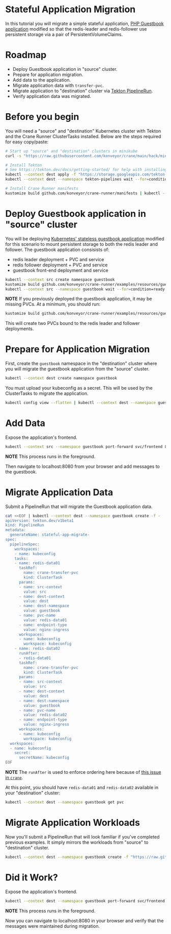 Stateful Application Migration
==============================

In this tutorial you will migrate a simple stateful application, 
[PHP Guestbook application](https://kubernetes.io/docs/tutorials/stateless-application/guestbook/)
modified so that the redis-leader and redis-follower use persistent storage via
a pair of PersistentVolumeClaims.

# Roadmap

* Deploy Guestbook application in "source" cluster.
* Prepare for application migration.
* Add data to the application.
* Migrate application data with `transfer-pvc`.
* Migrate application to "destination" cluster via
    [Tekton PipelineRun](https://tekton.dev/docs/pipelines/pipelineruns/).
* Verify application data was migrated.

# Before you begin

You will need a "source" and "destination" Kubernetes cluster with Tekton and
the Crane Runner ClusterTasks installed. Below are the steps required for easy
copy/paste:

```bash
# Start up "source" and "destination" clusters in minikube
curl -s "https://raw.githubusercontent.com/konveyor/crane/main/hack/minikube-clusters-start.sh" | bash

# Install Tekton
# See https://tekton.dev/docs/getting-started/ for help with installing Tekton
kubectl --context dest apply -f "https://storage.googleapis.com/tekton-releases/pipeline/latest/release.yaml"
kubectl --context dest --namespace tekton-pipelines wait --for=condition=ready pod --selector=app.kubernetes.io/component=controller --timeout=180s

# Install Crane Runner manifests
kustomize build github.com/konveyor/crane-runner/manifests | kubectl --context dest apply -f -
```

# Deploy Guestbook application in "source" cluster

You will be deploying
[Kubernetes' stateless guestbook application](https://kubernetes.io/docs/tutorials/stateless-application/guestbook/)
modified for this scenario to mount persistent storage to both the redis leader
and follower. The guestbook application consisists of:

* redis leader deployment + PVC and service
* redis follower deployment + PVC and service
* guestbook front-end deployment and service


```bash
kubectl --context src create namespace guestbook
kustomize build github.com/konveyor/crane-runner/examples/resources/guestbook-persistent | kubectl --context src --namespace guestbook apply -f -
kubectl --context src --namespace guestbook wait --for=condition=ready pod --selector=app=guestbook --timeout=180s
```

**NOTE**
If you previously deployed the guestbook application, it may be missing
PVCs. At a minimum, you should run:

```bash
kustomize build github.com/konveyor/crane-runner/examples/resources/guestbook-persistent | kubectl --context src --namespace guestbook apply -f -
```

This will create two PVCs bound to the redis leader and follower deployments.

# Prepare for Application Migration

First, create the `guestbook` namespace in the "destination" cluster
where you will migrate the guestbook application from the "source" cluster.

```bash
kubectl --context dest create namespace guestbook
```

You must upload your kubeconfig as a secret. This will be used by the
ClusterTasks to migrate the application.

```bash
kubectl config view --flatten | kubectl --context dest --namespace guestbook create secret generic kubeconfig --from-file=config=/dev/stdin
```

# Add Data

Expose the application's frontend.

```bash
kubectl --context src --namespace guestbook port-forward svc/frontend 8080:80
```

**NOTE** This process runs in the foreground.

Then navigate to localhost:8080 from your browser and add messages to the
guestbook.


# Migrate Application Data

Submit a PipelineRun that will migrate the Guestbook application data.

```bash
cat <<EOF | kubectl --context dest --namespace guestbook create -f -
apiVersion: tekton.dev/v1beta1
kind: PipelineRun
metadata:
  generateName: stateful-app-migrate-
spec:
  pipelineSpec:
    workspaces:
    - name: kubeconfig
    tasks:
    - name: redis-data01
      taskRef:
        name: crane-transfer-pvc
        kind: ClusterTask
      params:
      - name: src-context
        value: src
      - name: dest-context
        value: dest
      - name: dest-namespace
        value: guestbook
      - name: pvc-name
        value: redis-data01
      - name: endpoint-type
        value: nginx-ingress
      workspaces:
      - name: kubeconfig
        workspace: kubeconfig
    - name: redis-data02
      runAfter:
      - redis-data01
      taskRef:
        name: crane-transfer-pvc
        kind: ClusterTask
      params:
      - name: src-context
        value: src
      - name: dest-context
        value: dest
      - name: dest-namespace
        value: guestbook
      - name: pvc-name
        value: redis-data02
      - name: endpoint-type
        value: nginx-ingress
      workspaces:
      - name: kubeconfig
        workspace: kubeconfig
  workspaces:
  - name: kubeconfig
    secret:
      secretName: kubeconfig
EOF
```

**NOTE**
The `runAfter` is used to enforce ordering here because of
[this issue in `crane`](https://github.com/konveyor/crane/issues/66).

At this point, you should have `redis-data01` and `redis-data02` available in
your "destination" cluster:

```bash
kubectl --context dest --namespace guestbook get pvc
```

# Migrate Application Workloads

Now you'll submit a PipelineRun that will look familiar if you've completed
previous examples. It simply mirrors the workloads from "source" to
"destination" cluster.

```bash
kubectl --context dest --namespace guestbook create -f "https://raw.githubusercontent.com/konveyor/crane-runner/main/examples/005_stateful-app-migrate/pipelinerun.yaml"
```

# Did it Work?

Expose the application's frontend.

```bash
kubectl --context dest --namespace guestbook port-forward svc/frontend 8080:80
```

**NOTE** This process runs in the foreground.

Now you can navigate to localhost:8080 in your browser and verify that the
messages were maintained during migration.
